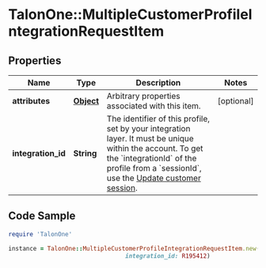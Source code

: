 # TalonOne::MultipleCustomerProfileIntegrationRequestItem

## Properties

Name | Type | Description | Notes
------------ | ------------- | ------------- | -------------
**attributes** | [**Object**](.md) | Arbitrary properties associated with this item. | [optional] 
**integration_id** | **String** | The identifier of this profile, set by your integration layer. It must be unique within the account.  To get the &#x60;integrationId&#x60; of the profile from a &#x60;sessionId&#x60;, use the [Update customer session](https://docs.talon.one/integration-api#operation/updateCustomerSessionV2).  | 

## Code Sample

```ruby
require 'TalonOne'

instance = TalonOne::MultipleCustomerProfileIntegrationRequestItem.new(attributes: {&quot;Language&quot;:&quot;english&quot;,&quot;ShippingCountry&quot;:&quot;DE&quot;},
                                 integration_id: R195412)
```


